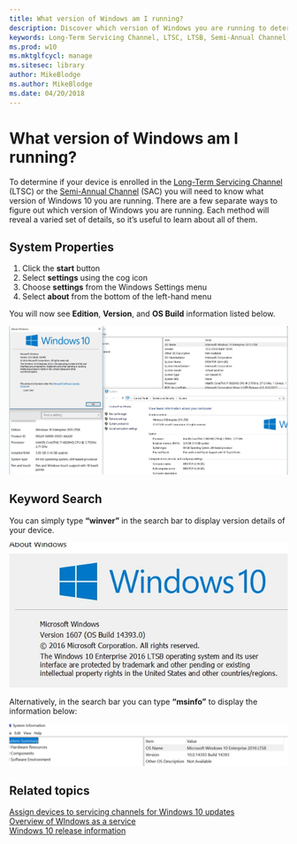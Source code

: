 ```yaml
---
title: What version of Windows am I running?
description: Discover which version of Windows you are running to determine whether or not your device is enrolled in the Long-Term Servicing Channel or Semi-Annual Channel.
keywords: Long-Term Servicing Channel, LTSC, LTSB, Semi-Annual Channel, SAC, Windows, version, OS Build
ms.prod: w10
ms.mktglfcycl: manage
ms.sitesec: library
author: MikeBlodge
ms.author: MikeBlodge
ms.date: 04/20/2018
---
```


# What version of Windows am I running?

To determine if your device is enrolled in the [Long-Term Servicing Channel](https://docs.microsoft.com/en-us/windows/deployment/update/waas-overview#servicing-channels) (LTSC) or the [Semi-Annual Channel](https://docs.microsoft.com/en-us/windows/deployment/update/waas-overview#servicing-channels) (SAC) you will need to know what version of Windows 10 you are running. There are a few separate ways to figure out which version of Windows you are running. Each method will reveal a varied set of details, so it’s useful to learn about all of them. 

## System Properties
1.	Click the **start** button
2.	Select **settings** using the cog icon
3.	Choose **settings** from the Windows Settings menu
4.	Select **about** from the bottom of the left-hand menu 

You will now see **Edition**, **Version**, and **OS Build** information listed below. 

![screenshot of the system properties window for a device running Windows 10](images/systemprops.jpg)

## Keyword Search
You can simply type **“winver”** in the search bar to display version details of your device. 

![screenshot of the About Windows display text](images/winversnip.jpg)

Alternatively, in the search bar you can type **“msinfo”** to display the information below:

![screenshot of the System Information display text](images/msinfosnip.jpg)

## Related topics

[Assign devices to servicing channels for Windows 10 updates](https://docs.microsoft.com/en-us/windows/deployment/update/waas-servicing-channels-windows-10-updates)<BR>
[Overview of WIndows as a service](https://docs.microsoft.com/en-us/windows/deployment/update/waas-overview)<BR>
[Windows 10 release information](https://www.microsoft.com/en-us/itpro/windows-10/release-information)
